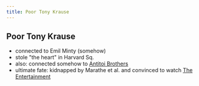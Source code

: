 ```yaml
---
title: Poor Tony Krause
---
```


Poor Tony Krause
----------------

* connected to Emil Minty (somehow)
* stole "the heart" in Harvard Sq.
* also: connected somehow to [Antitoi Brothers](/infinite-notes/characters/Antitoi_Brothers)
* ultimate fate: kidnapped by Marathe et al. and convinced to watch
  [The Entertainment](/infinite-notes/misc/The_Entertainment)